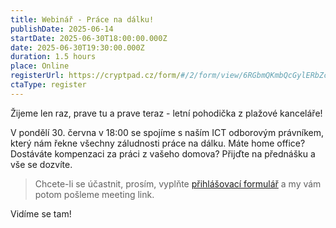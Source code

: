 ```yaml
---
title: Webinář - Práce na dálku! 
publishDate: 2025-06-14
startDate: 2025-06-30T18:00:00.000Z
date: 2025-06-30T19:30:00.000Z
duration: 1.5 hours
place: Online
registerUrl: https://cryptpad.cz/form/#/2/form/view/6RGbmQKmbQcGylERbZcfC643NaiCcxBZnPGs6fhcZXY/
ctaType: register
---
```


Žijeme len raz, prave tu a prave teraz - letní pohodička z plažové kanceláře!

V pondělí 30. června v 18:00 se spojíme s naším ICT odborovým právníkem, který nám řekne všechny záludnosti práce na dálku. Máte home office? Dostáváte kompenzaci za práci z vašeho domova? Přijďte na přednášku a vše se dozvíte.

> Chcete-li se účastnit, prosím, vyplňte [přihlášovací formulář](https://cryptpad.cz/form/#/2/form/view/6RGbmQKmbQcGylERbZcfC643NaiCcxBZnPGs6fhcZXY/) a my vám potom pošleme meeting link.

Vidíme se tam!

